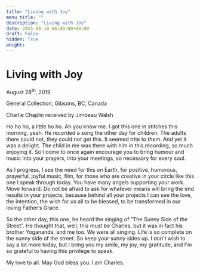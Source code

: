 ```yaml
---
title: "Living with Joy"
menu_title: ""
description: "Living with Joy"
date: 2025-08-10 06:00:00+00:00
draft: False
hidden: True
weight:
---
```

# Living with Joy

August 28<sup>th</sup>, 2019

General Collection, Gibsons, BC, Canada

Charlie Chaplin received by Jimbeau Walsh

Ho ho ho, a little ho ho. Ah you know me. I got this one in stitches this morning, yeah. He recorded a song the other day for children. The adults there could not, they could not get this. It seemed trite to them. And yet it was a delight. The child in me was there with him in this recording, so much enjoying it. So I come to once again encourage you to bring humour and music into your prayers, into your meetings, so necessary for every soul.

As I progress, I see the need for this on Earth, for positive, humorous, prayerful, joyful music, film, for those who are creative in your circle like this one I speak through today. You have many angels supporting your work. Move forward. Do not be afraid to ask for whatever means will bring the end results in your projects, because behind all your projects I can see the love, the intention, the wish for us all to be blessed, to be transformed in our loving Father’s Grace.

So the other day, this one, he heard the singing of “The Sunny Side of the Street”. He thought that, well, this must be Charles, but it was in fact his brother Yogananda, and me too. We were all singing. Life is so complete on the sunny side of the street. So keep your sunny sides up. I don't wish to say a lot more today, but I bring you my smile, my joy, my gratitude, and I'm so grateful to having this privilege to speak.

My love to all. May God bless you. I am Charles.
